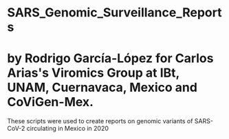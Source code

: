 # SARS_Genomic_Surveillance_Reports
# by Rodrigo García-López for Carlos Arias's Viromics Group at IBt, UNAM, Cuernavaca, Mexico and CoViGen-Mex.
These scripts were used to create reports on genomic variants of SARS-CoV-2 circulating in Mexico in 2020
